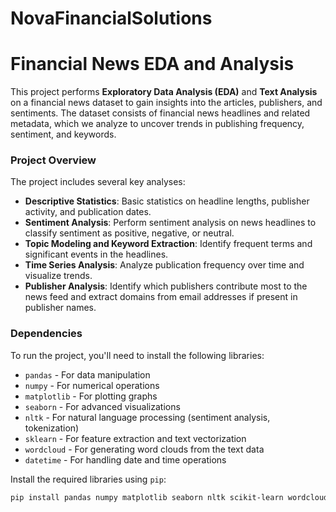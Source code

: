 # NovaFinancialSolutions
# Financial News EDA and Analysis

This project performs **Exploratory Data Analysis (EDA)** and **Text Analysis** on a financial news dataset to gain insights into the articles, publishers, and sentiments. The dataset consists of financial news headlines and related metadata, which we analyze to uncover trends in publishing frequency, sentiment, and keywords.

### Project Overview
The project includes several key analyses:
- **Descriptive Statistics**: Basic statistics on headline lengths, publisher activity, and publication dates.
- **Sentiment Analysis**: Perform sentiment analysis on news headlines to classify sentiment as positive, negative, or neutral.
- **Topic Modeling and Keyword Extraction**: Identify frequent terms and significant events in the headlines.
- **Time Series Analysis**: Analyze publication frequency over time and visualize trends.
- **Publisher Analysis**: Identify which publishers contribute most to the news feed and extract domains from email addresses if present in publisher names.

### Dependencies

To run the project, you'll need to install the following libraries:

- `pandas` - For data manipulation
- `numpy` - For numerical operations
- `matplotlib` - For plotting graphs
- `seaborn` - For advanced visualizations
- `nltk` - For natural language processing (sentiment analysis, tokenization)
- `sklearn` - For feature extraction and text vectorization
- `wordcloud` - For generating word clouds from the text data
- `datetime` - For handling date and time operations

Install the required libraries using `pip`:

```bash
pip install pandas numpy matplotlib seaborn nltk scikit-learn wordcloud
